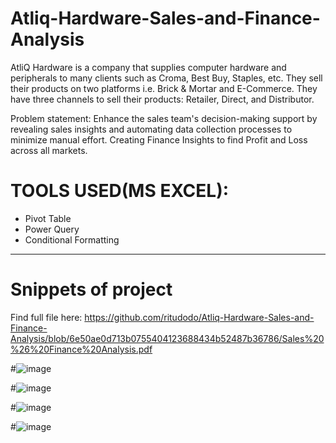 # Atliq-Hardware-Sales-and-Finance-Analysis


AtliQ Hardware is a company that supplies computer hardware and peripherals to many clients such as Croma, Best Buy, Staples, etc. They sell their products on two platforms i.e. Brick & Mortar and E-Commerce. They have three channels to sell their products: Retailer, Direct, and Distributor.

Problem statement:
Enhance the sales team's decision-making support by revealing sales insights and automating data collection processes to minimize manual effort.
Creating Finance Insights to find Profit and Loss across all markets.


# TOOLS USED(MS EXCEL):

- Pivot Table
- Power Query
- Conditional Formatting




---

# Snippets of project
Find full file here:
https://github.com/ritudodo/Atliq-Hardware-Sales-and-Finance-Analysis/blob/6e50ae0d713b0755404123688434b52487b36786/Sales%20%26%20Finance%20Analysis.pdf

#![image](https://github.com/ritudodo/Atliq-Hardware-Sales-and-Finance-Analysis/assets/124086237/9d88b6ed-ec6c-460a-85c5-2bf797da3b28)


#![image](https://github.com/ritudodo/Atliq-Hardware-Sales-and-Finance-Analysis/assets/124086237/6f9f8d06-718d-44d7-9784-9146d2304e89)



#![image](https://github.com/ritudodo/Atliq-Hardware-Sales-and-Finance-Analysis/assets/124086237/ae4bb38c-c15e-49bc-a9ba-27e767d32d99)


#![image](https://github.com/ritudodo/Atliq-Hardware-Sales-and-Finance-Analysis/assets/124086237/b68a4454-3ba0-48b3-a545-61902848c8bb)




